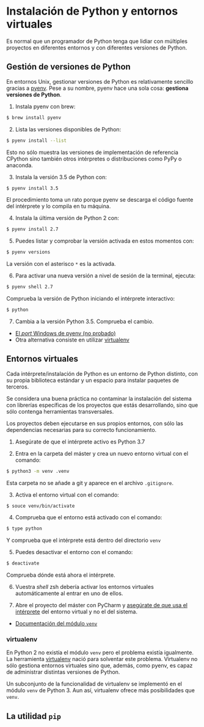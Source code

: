 # Instalación de Python y entornos virtuales

Es normal que un programador de Python tenga que lidiar con múltiples
proyectos en diferentes entornos y con diferentes versiones de Python.

## Gestión de versiones de Python

En entornos Unix, gestionar versiones de Python es relativamente sencillo
gracias a [pyenv](https://github.com/pyenv/pyenv#installation). Pese a su
nombre, pyenv hace una sola cosa: **gestiona versiones de Python**.

1. Instala pyenv con brew:

  ```bash
  $ brew install pyenv
  ```

2. Lista las versiones disponibles de Python:

  ```bash
  $ pyenv install --list
  ```

  Esto no sólo muestra las versiones de implementación de referencia CPython
  sino también otros intérpretes o distribuciones como PyPy o anaconda.

3. Instala la versión 3.5 de Python con:

  ```bash
  $ pyenv install 3.5
  ```

  El procedimiento toma un rato porque pyenv se descarga el código fuente
  del intérprete y lo compila en tu máquina.

4. Instala la última versión de Python 2 con:

  ```bash
  $ pyenv install 2.7
  ```

5. Puedes listar y comprobar la versión activada en estos momentos con:

  ```bash
  $ pyenv versions
  ```

  La versión con el asterisco `*` es la activada.

6. Para activar una nueva versión a nivel de sesión de la terminal, ejecuta:

  ```bash
  $ pyenv shell 2.7
  ```

  Comprueba la versión de Python iniciando el intérprete interactivo:

  ```bash
  $ python
  ```

7. Cambia a la versión Python 3.5. Comprueba el cambio.

* [El _port_ Windows de pyenv (no probado)](https://github.com/pyenv-win/pyenv-win)
* Otra alternativa consiste en utilizar [virtualenv](#virtualenv)

## Entornos virtuales

Cada intérprete/instalación de Python es un entorno de Python distinto, con
su propia biblioteca estándar y un espacio para instalar paquetes de terceros.

Se considera una buena práctica no contaminar la instalación del sistema con
librerías específicas de los proyectos que estás desarrollando, sino que sólo
contenga herramientas transversales.

Los proyectos deben ejecutarse en sus propios entornos, con sólo las
dependencias necesarias para su correcto funcionamiento.

1. Asegúrate de que el intérprete activo es Python 3.7

2. Entra en la carpeta del máster y crea un nuevo entorno virtual con el
comando:

  ```bash
  $ python3 -m venv .venv
  ```

  Esta carpeta no se añade a git y aparece en el archivo `.gitignore`.

3. Activa el entorno virtual con el comando:

  ```bash
  $ souce venv/bin/activate
  ```

4. Comprueba que el entorno está activado con el comando:

  ```bash
  $ type python
  ```

  Y comprueba que el intérprete está dentro del directorio `venv`

5. Puedes desactivar el entorno con el comando:

  ```bash
  $ deactivate
  ```

  Comprueba dónde está ahora el intérprete.

6. Vuestra _shell_ zsh debería activar los entornos virtuales automáticamente
al entrar en uno de ellos.

7. Abre el proyecto del máster con PyCharm y
[asegúrate de que usa el intérprete](https://www.jetbrains.com/help/pycharm/configuring-python-interpreter.html#add-existing-interpreter)
del entorno virtual y no el del sistema.

* [Documentación del módulo `venv`](https://docs.python.org/3/library/venv.html)

### virtualenv

En Python 2 no existía el módulo `venv` pero el problema existía igualmente.
La herramienta [virtualenv](https://virtualenv.pypa.io/en/latest/) nació
para solventar este problema. Virtualenv no sólo gestiona entornos virtuales
sino que, además, como pyenv, es capaz de administrar distintas versiones de
Python.

Un subconjunto de la funcionalidad de virtualenv se implementó en el módulo
`venv` de Python 3. Aun así, virtualenv ofrece más posibilidades que `venv`.

## La utilidad `pip`

